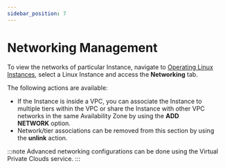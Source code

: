 ```yaml
---
sidebar_position: 7
---
```

# Networking Management

To view the networks of particular Instance, navigate to [Operating Linux Instances](AboutLinuxInstances.md), select a Linux Instance and access the **Networking** tab.

The following actions are available:

- If the Instance is inside a VPC, you can associate the Instance to multiple tiers within the VPC or share the Instance with other VPC networks in the same Availability Zone by using the **ADD NETWORK** option.
- Network/tier associations can be removed from this section by using the **unlink** action.

:::note
Advanced networking configurations can be done using the Virtual Private Clouds service.
:::






